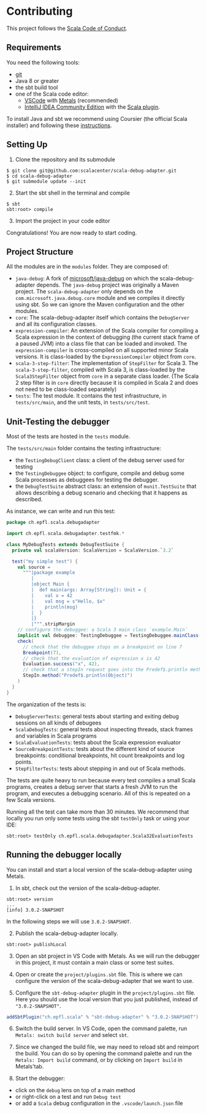 # Contributing

This project follows the [Scala Code of Conduct](https://scala-lang.org/conduct/).

## Requirements

You need the following tools:

- [git](https://git-scm.com/)
- Java 8 or greater
- the sbt build tool
- one of the Scala code editor:
  - [VSCode](https://code.visualstudio.com/) with [Metals](https://marketplace.visualstudio.com/items?itemName=scalameta.metals) (recommended)
  - [IntelliJ IDEA Community Edition](https://www.jetbrains.com/idea/) with the [Scala plugin](https://plugins.jetbrains.com/plugin/1347-scala).

To install Java and sbt we recommend using Coursier (the official Scala installer) and following these [instructions](https://docs.scala-lang.org/getting-started/index.html).

## Setting Up

1. Clone the repository and its submodule

```
$ git clone git@github.com:scalacenter/scala-debug-adapter.git
$ cd scala-debug-adapter
$ git submodule update --init
```

2. Start the sbt shell in the terminal and compile

```
$ sbt
sbt:root> compile
```

3. Import the project in your code editor

Congratulations! You are now ready to start coding.

## Project Structure

All the modules are in the `modules` folder. They are composed of:
- `java-debug`: A fork of [microsoft/java-debug](https://github.com/microsoft/java-debug) on which the scala-debug-adapter depends.
The `java-debug` project was originally a Maven project.
The `scala-debug-adapter` only depends on the `com.microsoft.java.debug.core` module and we compiles it directly using sbt.
So we can ignore the Maven configuration and the other modules.
- `core`: The scala-debug-adapter itself which contains the `DebugServer` and all its configuration classes.
- `expression-compiler`: An extension of the Scala compiler for compiling a Scala expression in the context of debugging (the current stack frame of a paused JVM) into a class file that can be loaded and invoked.
The `expression-compiler` is cross-compiled on all supported minor Scala versions.
It is class-loaded by the `ExpressionCompiler` object from `core`.
- `scala-3-step-filter`: The implementation of `StepFilter` for Scala 3.
The `scala-3-step-filter`, compiled with Scala 3, is class-loaded by the `Scala3StepFilter` object from `core` in a separate class loader.
(The Scala 2 step filter is in `core` directly because it is compiled in Scala 2 and does not need to be class-loaded separately)
- `tests`: The test module. It contains the test infrastructure, in `tests/src/main`, and the unit tests, in `tests/src/test`.

## Unit-Testing the debugger

Most of the tests are hosted in the `tests` module.

The `tests/src/main` folder contains the testing infrastructure:
- the `TestingDebugClient` class: a client of the debug server used for testing
- the `TestingDebuggee` object: to configure, compile and debug some Scala processes as debuggees for testing the debugger.
- the `DebugTestSuite` abstract class: an extension of `munit.TestSuite` that allows describing a debug scenario and checking that it happens as described.

As instance, we can write and run this test:
```scala
package ch.epfl.scala.debugadapter

import ch.epfl.scala.debugadapter.testfmk.*

class MyDebugTests extends DebugTestSuite {
  private val scalaVersion: ScalaVersion = ScalaVersion.`3.2`

  test("my simple test") {
    val source =
      """|package example
         |
         |object Main {
         |  def main(args: Array[String]): Unit = {
         |    val x = 42
         |    val msg = s"Hello, $x"
         |    println(msg)
         |  }
         |}
         |""".stripMargin
    // configure the debuggee: a Scala 3 main class `example.Main`
    implicit val debuggee: TestingDebuggee = TestingDebuggee.mainClass(source, "example.Main", scalaVersion)
    check(
      // check that the debuggee stops on a breakpoint on line 7
      Breakpoint(7),
      // check that the evaluation of expression x is 42  
      Evaluation.success("x", 42),
      // check that a stepIn request goes into the Predef$.println method
      StepIn.method("Predef$.println(Object)")
    )
  }
}
```

The organization of the tests is:
- `DebugServerTests`: general tests about starting and exiting debug sessions on all kinds of debugees
- `ScalaDebugTests`: general tests about inspecting threads, stack frames and variables in Scala programs
- `ScalaEvaluationTests`: tests about the Scala expression evaluator
- `SourceBreakpointTests`: tests about the different kind of source breakpoints: conditional breakpoints, hit count breakpoints and log points.
- `StepFilterTests`: tests about stepping in and out of Scala methods.

The tests are quite heavy to run because every test compiles a small Scala programs, creates a debug server that starts a fresh JVM to run the program, and executes a debugging scenario.
All of this is repeated on a few Scala versions.

Running all the test can take more than 30 minutes.
We recommend that locally you run only some tests using the sbt `testOnly` task or using your IDE:

```
sbt:root> testOnly ch.epfl.scala.debugadapter.Scala32EvaluationTests
```

## Running the debugger locally

You can install and start a local version of the scala-debug-adapter using Metals.

1. In sbt, check out the version of the scala-debug-adapter.

```
sbt:root> version
...
[info] 3.0.2-SNAPSHOT
```

In the following steps we will use `3.0.2-SNAPSHOT`.

2. Publish the scala-debug-adapter locally.

```
sbt:root> publishLocal
```

3. Open an sbt project in VS Code with Metals.
As we will run the debugger in this project, it must contain a main class or some test suites.

4. Open or create the `project/plugins.sbt` file.
This is where we can configure the version of the scala-debug-adapter that we want to use.

5. Configure the `sbt-debug-adapter` plugin in the `project/plugins.sbt` file.
Here you should use the local version that you just published, instead of `"3.0.2-SNAPSHOT"`.

```scala
addSbtPlugin("ch.epfl.scala" % "sbt-debug-adapter" % "3.0.2-SNAPSHOT")
```

6. Switch the build server. In VS Code, open the command palette, run `Metals: switch build server` and select `sbt`.

7. Since we changed the build file, we may need to reload sbt and reimport the build. You can do so by opening the command palette and run the `Metals: Import build` command, or by clicking on `Import build` in Metals'tab.

8. Start the debugger:
  - click on the `debug` lens on top of a main method
  - or right-click on a test and run `Debug test`
  - or add a `Scala` debug configuration in the `.vscode/launch.json` file
